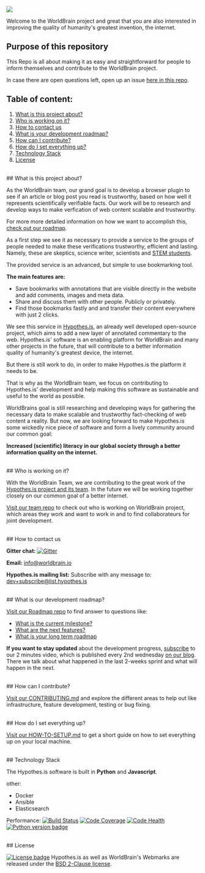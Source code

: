 
![](http://www.worldbrain.io/2016/wp-content/uploads/2016/03/Logo_Background_small.png)

Welcome to the WorldBrain project and great that you are also interested in improving the quality of humanity's greatest invention, the internet.

## Purpose of this repository

This Repo is all about making it as easy and straightforward for people to inform themselves and contribute to the WorldBrain project.

In case there are open questions left, open up an issue [here in this repo](https://github.com/WorldBrain/START-HERE/issues).

## Table of content:

 1. [What is this project about?](#what-is-this-project-about)
 2. [Who is working on it?](#who-is-working-on-it)
 3. [How to contact us](#how-to-contact-us)
 5. [What is your development roadmap?](#what-is-our-development-roadmap)
 3. [How can I contribute?](#how-can-i-contribute)
 4. [How do I set everything up?](#how-do-i-set-everything-up)
 5. [Technology Stack](#technology-stack)
 5. [License](#license)


<br>
## What is this project about?

As the WorldBrain team, our grand goal is to develop a browser plugin to see if an article or blog post you read is trustworthy, based on how well it represents scientifically verifiable facts. 
Our work will be to research and develop ways to make verfication of web content scalable and trustworthy.

For more more detailed information on how we want to accomplish this, [check out our roadmap](https://github.com/WorldBrain/VISION-ROADMAP-FEATURES/blob/master/README.md). 

As a first step we see it as necessary to provide a service to the groups of people needed to make these verifications trustworthy, efficient and lasting.
Namely, these are skeptics, science writer, scientists and [STEM students](https://www.wikiwand.com/en/Science,_Technology,_Engineering,_and_Mathematics).

The provided service is an advanced, but simple to use bookmarking tool.

**The main features are:**
- Save bookmarks with annotations that are visible directly in the website and add comments, images and meta data.
- Share and discuss them with other people. Publicly or privately.
- Find those bookmarks fastly and and transfer their content everywhere with just 2 clicks.

We see this service in [Hypothes.is](http://www.hypothes.is), an already well developed open-source project, which aims to add a new layer of annotated commentary to the web.
Hypothes.is' software is an enabling platform for WorldBrain and many other projects in the future, that will contribute to a better information quality of humanity's greatest device, the internet. 

But there is still work to do, in order to make Hypothes.is the platform it needs to be.

That is why as the WorldBrain team, we focus on contributing to Hypothes.is' development and help making this software as sustainable and useful to the world as possible.

WorldBrains goal is still researching and developing ways for gathering the necessary data to make scalable and trustworthy fact-checking of web content a reality.
But now, we are looking forward to make Hypothes.is some wickedly nice piece of software and form a lively community around our common goal: 

**Increased (scientific) literacy in our global society through a better information quality on the internet.**



<br>
## Who is working on it?

With the WorldBrain Team, we are contributing to the great work of the [Hypothes.is project and its team](https://hypothes.is/team/). 
In the future we will be working together closely on our common goal of a better internet.

[Visit our team repo](https://github.com/WorldBrain/TEAM) to check out who is working on WorldBrain project, which areas they work and want to work in and to find collaborateurs for joint development.


<br>
## How to contact us

**Gitter chat:** [![Gitter](https://badges.gitter.im/WorldBrain/Webmarks.svg)](https://gitter.im/WorldBrain/Webmarks?utm_source=badge&utm_medium=badge&utm_campaign=pr-badge)

**Email:** info@worldbrain.io

**Hypothes.is mailing list:** Subscribe with any message to: [dev+subscribe@list.hypothes.is](mailto:dev+subscribe@list.hypothes.is)


<br>
## What is our development roadmap?

[Visit our Roadmap repo](https://github.com/WorldBrain/VISION-ROADMAP-FEATURES) to find answer to questions like: 
- [What is the current milestone?](https://github.com/WorldBrain/VISION-ROADMAP-FEATURES/blob/master/README.md#current-milestones)
- [What are the next features?](https://github.com/WorldBrain/VISION-ROADMAP-FEATURES/blob/master/README.md#upcoming-features)
- [What is your long term roadmap](https://github.com/WorldBrain/VISION-ROADMAP-FEATURES/blob/master/README.md#long-term-roadmap)

**If you want to stay updated** about the development progress, [subscribe](www.worldbrain.io/2016/blog/) to our 2 minutes video, which is published every 2nd wednesday [on our blog](www.worldbrain.io/2016/blog/).
There we talk about what happened in the last 2-weeks sprint and what will happen in the next.

<br>
## How can I contribute?

[Visit our CONTRIBUTING.md](https://github.com/WorldBrain/START-HERE/blob/master/CONTRIBUTING.md) and explore the different areas to help out like infrastructure, feature development, testing or bug fixing.


<br>
## How do I set everything up?

[Visit our HOW-TO-SETUP.md](https://github.com/WorldBrain/aa-START-HERE/blob/master/HOW-TO-SETUP.md) to get a short guide on how to set everything up on your local machine.


<br>
## Technology Stack

The Hypothes.is software is built in **Python** and **Javascript**.

other:
- Docker 
- Ansible
- Elasticsearch

Performance:
[![Build Status](https://travis-ci.org/hypothesis/h.svg?branch=master)](https://travis-ci.org/hypothesis/h)
[![Code Coverage](https://codecov.io/github/hypothesis/h/coverage.svg?branch=master)](https://codecov.io/github/hypothesis/h?branch=master)
[![Code Health](https://landscape.io/github/hypothesis/h/master/landscape.svg?style=flat)](https://travis-ci.org/hypothesis/h)
[![Python version badge](https://img.shields.io/badge/python-2.7-blue.svg)](https://travis-ci.org/hypothesis/h)


<br>
## License

[![License badge](https://img.shields.io/badge/license-BSD-blue.svg)](https://github.com/hypothesis/h/blob/master/LICENSE)
Hypothes.is as well as WorldBrain's Webmarks are released under the [BSD 2-Clause license](https://github.com/WorldBrain/START-HERE/blob/master/LICENSE).


